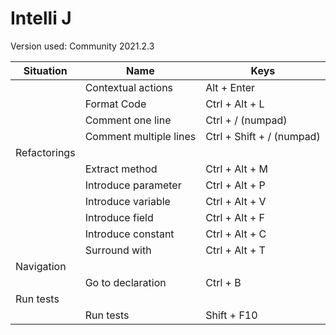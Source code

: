 # Intelli J

Version used: Community 2021.2.3

| Situation    | Name                           | Keys                          |
|--------------|--------------------------------|-------------------------------|
|              | Contextual actions             | Alt + Enter                   |
|              | Format Code                    | Ctrl + Alt + L                |
|              | Comment one line               | Ctrl + / (numpad)             |
|              | Comment multiple lines         | Ctrl + Shift + / (numpad)     |
| Refactorings |                                |                               | 
|              | Extract method                 | Ctrl + Alt + M                |
|              | Introduce parameter            | Ctrl + Alt + P                |
|              | Introduce variable             | Ctrl + Alt + V                |
|              | Introduce field                | Ctrl + Alt + F                |
|              | Introduce constant             | Ctrl + Alt + C                |
|              | Surround with                  | Ctrl + Alt + T                |
| Navigation   |                                |                               | 
|              | Go to declaration              | Ctrl + B                      |
| Run tests    |                                |                               | 
|              | Run tests                      | Shift + F10                   |